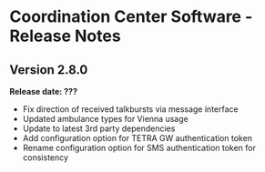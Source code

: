 # Coordination Center Software - Release Notes

## Version 2.8.0

**Release date: ???**

* Fix direction of received talkbursts via message interface
* Updated ambulance types for Vienna usage
* Update to latest 3rd party dependencies
* Add configuration option for TETRA GW authentication token
* Rename configuration option for SMS authentication token for consistency
